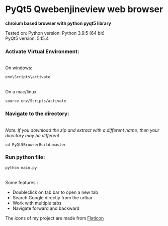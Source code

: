 # PyQt5 Qwebenjineview web browser
**chroium based browser with python pyqt5 library**

Tested on:
Python version: Python 3.9.5 (64 bit)<br>
PyQt5 version: 5.15.4

<h3>Activate Virtual Environment:</h3>
<br>
On windows:

```
env\Scripts\activate
```

<br>
On a mac/linux:

```
source env/Scripts/activate
```

<h3>Navigate to the directory:</h3><br><i>Note: If you download the zip and extract with a different name, then your directory may be different</i>

```
cd PyQt5BrowserBuild-master
```

<h3>Run python file:</h3>

```
python main.py
```

<br>
Some features :
<ul>
  <li>Doubleclick on tab bar to open a new tab</li>
  <li>Search Google directly from the urlbar</li>
  <li>Work with multiple tabs</li>
  <li>Navigate forward and backward</li>
</ul>



The icons of my project are made from <a href="http://www.flaticon.com/">Flaticon</a>
